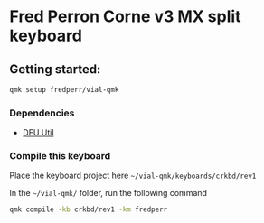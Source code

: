 # Fred Perron Corne v3 MX split keyboard

## Getting started:

```bash
qmk setup fredperr/vial-qmk
```

### Dependencies

- [DFU Util](https://dfu-util.sourceforge.net/)

### Compile this keyboard
Place the keyboard project here `~/vial-qmk/keyboards/crkbd/rev1`

In the `~/vial-qmk/` folder, run the following command
```bash
qmk compile -kb crkbd/rev1 -km fredperr
```
